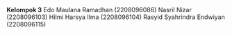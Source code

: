 **Kelompok 3**
Edo Maulana Ramadhan (2208096086)
Nasril Nizar (2208096103)
Hilmi Harsya Ilma (2208096104)
Rasyid Syahrindra Endwiyan (2208096115)
